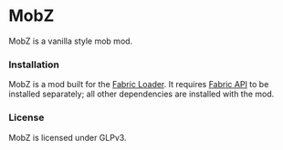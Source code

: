 # MobZ
MobZ is a vanilla style mob mod.

### Installation
MobZ is a mod built for the [Fabric Loader](https://fabricmc.net/). It requires [Fabric API](https://www.curseforge.com/minecraft/mc-mods/fabric-api) to be installed separately; all other dependencies are installed with the mod.

### License
MobZ is licensed under GLPv3.
